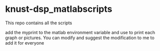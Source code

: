 # knust-dsp_matlabscripts
This repo contains all the scripts

add the myprint to the matlab environment variable and use to print
each graph or pictures. 
You can modify and suggest the modification to me to add it for everyone
